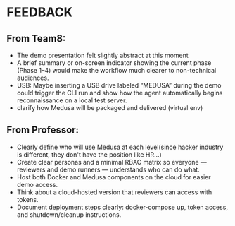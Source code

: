 # FEEDBACK

## From Team8:
- The demo presentation felt slightly abstract at this moment
- A brief summary or on-screen indicator showing the current phase (Phase 1–4) would make the workflow much clearer to non-technical audiences.
-  USB: Maybe inserting a USB drive labeled “MEDUSA” during the demo could trigger the CLI run and show how the agent automatically begins reconnaissance on a local test server.
- clarify how Medusa will be packaged and delivered (virtual env)

## From Professor:
- Clearly define who will use Medusa at each level(since hacker industry is different, they don't have the position like HR...)
- Create clear personas and a minimal RBAC matrix so everyone — reviewers and demo runners — understands who can do what.
- Host both Docker and Medusa components on the cloud for easier demo access.
- Think about a cloud-hosted version that reviewers can access with tokens.
- Document deployment steps clearly: docker-compose up, token access, and shutdown/cleanup instructions.